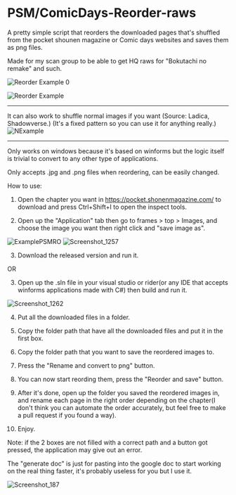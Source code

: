 # PSM/ComicDays-Reorder-raws
A pretty simple script that reorders the downloaded pages that's shuffled from the pocket shounen magazine or Comic days websites and saves them as png files.

Made for my scan group to be able to get HQ raws for "Bokutachi no remake" and such.

![Reorder Example 0](https://user-images.githubusercontent.com/32362046/119033532-fd9bd700-b9b5-11eb-86bd-3c79e89567c7.png)

![Reorder Example](https://user-images.githubusercontent.com/32362046/119033582-0d1b2000-b9b6-11eb-8cf6-e302f3a39121.png)

------------------------------
It can also work to shuffle normal images if you want (Source: Ladica, Shadowverse.)
(It's a fixed pattern so you can use it for anything really.)
![NExample](https://user-images.githubusercontent.com/32362046/119096137-df68c200-ba1b-11eb-8e8b-c00b3a9fde4b.png)

------------------------------

Only works on windows because it's based on winforms but the logic itself is trivial to convert to any other type of applications.

Only accepts .jpg and .png files when reordering, can be easily changed.

How to use:

1) Open the chapter you want in https://pocket.shonenmagazine.com/ to download and press Ctrl+Shift+I to open the inspect tools.

2) Open up the "Application" tab then go to frames > top > Images, and choose the image you want then right click and "save image as".

![ExamplePSMRO](https://user-images.githubusercontent.com/32362046/119030943-31293200-b9b3-11eb-95de-6972c2ddf8d0.jpg)
![Screenshot_1257](https://user-images.githubusercontent.com/32362046/119030502-a3e5dd80-b9b2-11eb-8fce-d5cd6d30f2b4.png)

3) Download the released version and run it.

OR

3) Open up the .sln file in your visual studio or rider(or any IDE that accepts winforms applications made with C#) then build and run it. 

![Screenshot_1262](https://user-images.githubusercontent.com/32362046/119032518-ee685980-b9b4-11eb-9fe9-9d8f535e220d.png)

4) Put all the downloaded files in a folder.

5) Copy the folder path that have all the downloaded files and put it in the first box.

6) Copy the folder path that you want to save the reordered images to. 

7) Press the "Rename and convert to png" button.

8) You can now start reording them, press the "Reorder and save" button.

9) After it's done, open up the folder you saved the reordered images in, and rename each page in the right order depending on the chapter(I don't think you can automate the order accurately, but feel free to make a pull request if you found a way).

10) Enjoy.

Note: if the 2 boxes are not filled with a correct path and a button got pressed, the application may give out an error.

The "generate doc" is just for pasting into the google doc to start working on the real thing faster, it's probably useless for you but I use it.

![Screenshot_187](https://user-images.githubusercontent.com/32362046/129644878-4feb69da-a563-4883-a968-73a9844d76e8.png)

